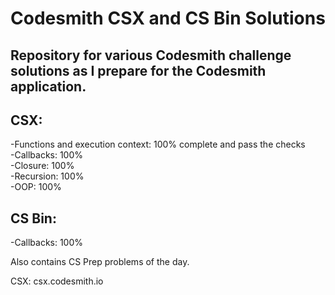 # Codesmith CSX and CS Bin Solutions
## Repository for various Codesmith challenge solutions as I prepare for the Codesmith application.

## CSX:
-Functions and execution context: 100% complete and pass the checks\
-Callbacks: 100%\
-Closure: 100%\
-Recursion: 100%\
-OOP: 100%

## CS Bin:
-Callbacks: 100%

Also contains CS Prep problems of the day.

CSX: csx.codesmith.io